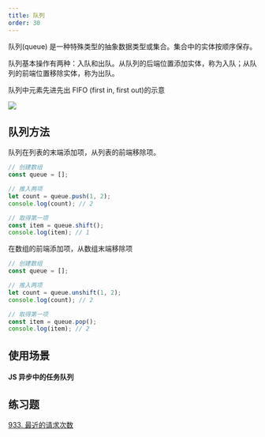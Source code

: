 ```yaml
---
title: 队列
order: 30
---
```


队列(queue) 是一种特殊类型的抽象数据类型或集合。集合中的实体按顺序保存。

队列基本操作有两种：入队和出队。从队列的后端位置添加实体，称为入队；从队列的前端位置移除实体，称为出队。

队列中元素先进先出 FIFO (first in, first out)的示意

![](https://cy-picgo.oss-cn-hangzhou.aliyuncs.com/queue.svg)

## 队列方法

队列在列表的末端添加项，从列表的前端移除项。

```js
// 创建数组
const queue = [];

// 推入两项
let count = queue.push(1, 2);
console.log(count); // 2

// 取得第一项
const item = queue.shift();
console.log(item); // 1
```

在数组的前端添加项，从数组末端移除项

```js
// 创建数组
const queue = [];

// 推入两项
let count = queue.unshift(1, 2);
console.log(count); // 2

// 取得第一项
const item = queue.pop();
console.log(item); // 2
```

## 使用场景

#### JS 异步中的任务队列

## 练习题

[933. 最近的请求次数](https://leetcode-cn.com/problems/number-of-recent-calls/submissions/)
